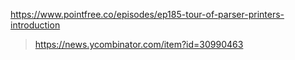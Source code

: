 https://www.pointfree.co/episodes/ep185-tour-of-parser-printers-introduction
> https://news.ycombinator.com/item?id=30990463
